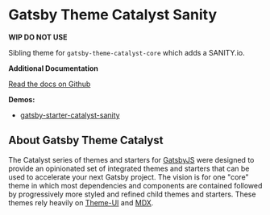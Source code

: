 # Gatsby Theme Catalyst Sanity

**WIP DO NOT USE**

Sibling theme for `gatsby-theme-catalyst-core` which adds a SANITY.io.

**Additional Documentation**

[Read the docs on Github](https://github.com/ehowey/gatsby-theme-catalyst)

**Demos:**

- [gatsby-starter-catalyst-sanity](https://gatsby-starter-catalyst-sanity.netlify.app/)

## About Gatsby Theme Catalyst

The Catalyst series of themes and starters for [GatsbyJS](https://www.gatsbyjs.org/) were designed to provide an opinionated set of integrated themes and starters that can be used to accelerate your next Gatsby project. The vision is for one "core" theme in which most dependencies and components are contained followed by progressively more styled and refined child themes and starters. These themes rely heavily on [Theme-UI](https://theme-ui.com/) and [MDX](https://mdxjs.com/getting-started/gatsby/).
